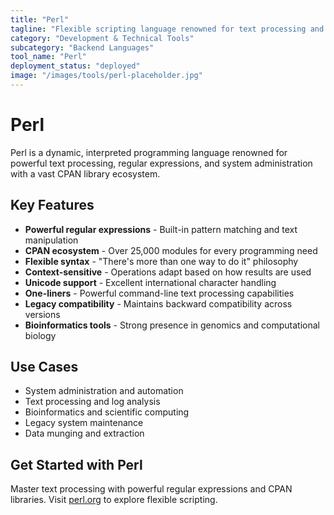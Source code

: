 ```yaml
---
title: "Perl"
tagline: "Flexible scripting language renowned for text processing and system administration"
category: "Development & Technical Tools"
subcategory: "Backend Languages"
tool_name: "Perl"
deployment_status: "deployed"
image: "/images/tools/perl-placeholder.jpg"
---
```


# Perl

Perl is a dynamic, interpreted programming language renowned for powerful text processing, regular expressions, and system administration with a vast CPAN library ecosystem.

## Key Features

- **Powerful regular expressions** - Built-in pattern matching and text manipulation
- **CPAN ecosystem** - Over 25,000 modules for every programming need
- **Flexible syntax** - "There's more than one way to do it" philosophy
- **Context-sensitive** - Operations adapt based on how results are used
- **Unicode support** - Excellent international character handling
- **One-liners** - Powerful command-line text processing capabilities
- **Legacy compatibility** - Maintains backward compatibility across versions
- **Bioinformatics tools** - Strong presence in genomics and computational biology

## Use Cases

- System administration and automation
- Text processing and log analysis
- Bioinformatics and scientific computing
- Legacy system maintenance
- Data munging and extraction

## Get Started with Perl

Master text processing with powerful regular expressions and CPAN libraries. Visit [perl.org](https://www.perl.org) to explore flexible scripting.